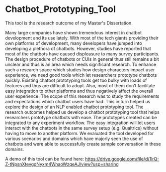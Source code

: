 # Chatbot_Prototyping_Tool

This tool is the research outcome of my Master's Dissertation.

Many large companies have shown tremendous interest in chatbot development and its use lately. With most of the tech giants providing their own platforms of development, many developers have jumped into developing a plethora of chatbots. However, studies have reported that most of the chatbots have caused displeasure to many survey participants. The design procedure of chatbots or CUIs in general thus still remains a bit unclear and thus is an area which needs significant research. To enhance such a research space which studies how design characters impact user experience, we need good tools which let researchers prototype chatbots quickly. Existing chatbot prototyping tools get too bulky with loads of features and thus are difficult to adopt. Also, most of them don’t facilitate easy integration to other platforms and thus negatively affect the overall user experience. The scope of this research was to study the requirements and expectations which chatbot users have had. This in turn helped us explore the design of an NLP enabled chatbot prototyping tool. The research outcomes helped us develop a chatbot prototyping tool that helps researchers prototype chatbots with ease. The prototypes created can be integrated to any experiment workflow. The easy integration will let users interact with the chatbots in the same survey setup (e.g. Qualtrics) without having to move to another platform. We evaluated the tool developed for various scenarios and domains which have majorly seen the use of chatbots and were able to successfully create sample conversation in these domains.


A demo of this tool can be found here: https://drive.google.com/file/d/1lrQ-Z-tNpsnXtevgoNyxm4WnaoWzqeAJ/view?usp=sharing 
